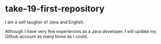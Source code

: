 # take-19-first-repository

I am a self taugher of Java and English.

Although I have very few experiences as a Java developer, I will update
my Github account as many times as I could.